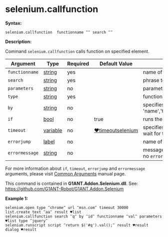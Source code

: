 # selenium.callfunction

**Syntax:**

```G1ANT
selenium.callfunction  functionname ‴‴ search ‴‴ 
```

**Description:**

Command `selenium.callfunction` calls function on specified element. 

| Argument | Type | Required | Default Value | Description |
| -------- | ---- | -------- | ------------- | ----------- |
|`functionname`| [string](https://github.com/G1ANT-Robot/G1ANT.Manual/blob/master/G1ANT-Language/Structures/bool.md) | yes |  | name of function to call |
|`search`| [string](https://github.com/G1ANT-Robot/G1ANT.Manual/blob/master/G1ANT-Language/Structures/bool.md) | yes |  | phrase to find element by |
|`parameters`| [string](https://github.com/G1ANT-Robot/G1ANT.Manual/blob/master/G1ANT-Language/Structures/bool.md) | no |  | parameters to be passed to the function | 
|`type`| [string](https://github.com/G1ANT-Robot/G1ANT.Manual/blob/master/G1ANT-Language/Structures/bool.md) | yes |  | function call type, either ‴javascript‴ or ‴jquery‴ |
|`by`| [string](https://github.com/G1ANT-Robot/G1ANT.Manual/blob/master/G1ANT-Language/Structures/bool.md) | no |  | specifies an element, accepts 'name','text','title','class','id','selector','query','jquery' |
|`if`| [bool](https://github.com/G1ANT-Robot/G1ANT.Manual/blob/master/G1ANT-Language/Structures/bool.md) | no | true | runs the command only if condition is true |
|`timeout`| [variable](https://github.com/G1ANT-Robot/G1ANT.Manual/blob/master/G1ANT-Language/Special-Characters/variable.md) | no | [♥timeoutselenium](https://github.com/G1ANT-Robot/G1ANT.Manual/blob/master/G1ANT-Language/Variables/Special-Variables.md) | specifies time in milliseconds for G1ANT.Robot to wait for the command to be executed |
|`errorjump` | [label](https://github.com/G1ANT-Robot/G1ANT.Manual/blob/master/G1ANT-Language/Structures/bool.md) | no | | name of the label to jump to if given `timeout` expires |
|`errormessage`| [string](https://github.com/G1ANT-Robot/G1ANT.Manual/blob/master/G1ANT-Language/Structures/bool.md) | no |  | message that will be shown in case error occurs and no `errorjump` argument is specified |

For more information about `if`, `timeout`, `errorjump` and `errormessage` arguments, please visit [Common Arguments](https://github.com/G1ANT-Robot/G1ANT.Manual/blob/master/G1ANT-Language/Common-Arguments.md)  manual page.

This command is contained in **G1ANT.Addon.Selenium.dll**.
See: https://github.com/G1ANT-Robot/G1ANT.Addon.Selenium

**Example 1:**

```G1ANT
selenium.open type ‴chrome‴ url ‴msn.com‴ timeout 30000
list.create text ‴aa‴ result ♥list
selenium.callfunction search ‴q‴ by ‴id‴ functionname ‴val‴ parameters ♥list type ‴jquery‴ 
selenium.runscript script ‴return $('#q').val();‴ result ♥result
dialog ♥result
```
